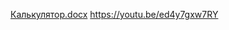 
[Калькулятор.docx](https://github.com/ZZZerock/ivr/files/7500116/default.docx)
https://youtu.be/ed4y7gxw7RY
